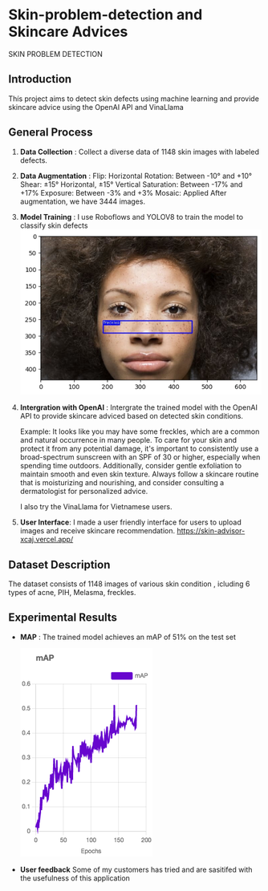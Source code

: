 # Skin-problem-detection and Skincare Advices
SKIN PROBLEM DETECTION
## Introduction
Thís project aims to detect skin defects using machine learning and provide skincare advice using the OpenAI API and VinaLlama
## General Process
1. **Data Collection** : Collect a diverse data of 1148 skin images with labeled defects.
2. **Data Augmentation** :
Flip: Horizontal
Rotation: Between -10° and +10°
Shear: ±15° Horizontal, ±15° Vertical
Saturation: Between -17% and +17%
Exposure: Between -3% and +3%
Mosaic: Applied
After augmentation, we have 3444 images.
3. **Model Training** :
I use Roboflows and YOLOV8 to train the model to classify skin defects
![Freckles](frecklesresult.png)
5. **Intergration with OpenAI** : Intergrate the trained model with the OpenAI API to provide skincare adviced based on detected skin conditions.

   Example: It looks like you may have some freckles, which are a common and natural occurrence in many people. To care for your skin and protect it from any potential damage, it's important to consistently use a broad-spectrum sunscreen with an SPF of 30 or higher, especially when spending time outdoors. Additionally, consider gentle exfoliation to maintain smooth and even skin texture. Always follow a skincare routine that is moisturizing and nourishing, and consider consulting a dermatologist for personalized advice.

   I also try the VinaLlama for Vietnamese users.
   
7. **User Interface**: I made a user friendly interface for users to upload images and receive skincare recommendation.
https://skin-advisor-xcaj.vercel.app/

## Dataset Description 
The dataset consists of 1148 images of various skin condition , icluding 6 types of acne, PIH, Melasma, freckles.
## Experimental Results
- **MAP** : The trained model achieves an mAP of 51% on the test set

  ![map](map.png)
- **User feedback** Some of my customers has tried and are sasitifed with the usefulness of this application 
